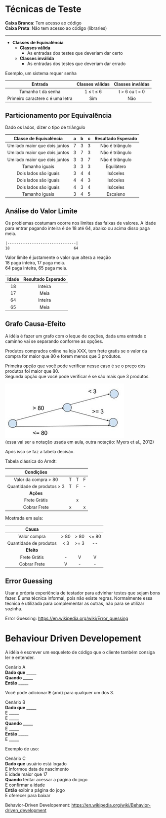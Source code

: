 # Técnicas de Teste

**Caixa Branca**: Tem acesso ao código  
**Caixa Preta**: Não tem acesso ao código (libraries)  

---

* **Classes de Equivalência**
  * **Classes válida**
    * As entradas dos testes que deveriam dar certo
  * **Classes inválida**
    * As entradas dos testes que deveriam dar errado

Exemplo, um sistema requer senha  

| Entrada                          | Classes válidas   | Classes inváldas |
| :------------------------------: | :---------------: | :--------------: |
| Tamanho t da senha               | 1 ≤ t ≤ 6         | t > 6 ou t = 0   |
| Primeiro caractere c é uma letra | Sim               | Não              |

## Particionamento por Equivalência
Dado os lados, dizer o tipo de triângulo

| Classe de Equivalência        | a   | b   | c   | Resultado Esperado |
| :---------------------------: | :-: | :-: | :-: | :----------------: |
| Um lado maior que dois juntos | 7   | 3   | 3   | Não é triângulo    |
| Um lado maior que dois juntos | 3   | 7   | 3   | Não é triângulo    |
| Um lado maior que dois juntos | 3   | 3   | 7   | Não é triângulo    |
| Tamanho iguais                | 3   | 3   | 3   | Equilátero         |
| Dois lados são iguais         | 3   | 4   | 4   | Isóceles           |
| Dois lados são iguais         | 4   | 4   | 3   | Isóceles           |
| Dois lados são iguais         | 4   | 3   | 4   | Isóceles           |
| Tamanho iguais                | 3   | 4   | 5   | Escaleno           |

## Análise do Valor Limite
Os problemas costumam ocorre nos limites das faixas de valores.
A idade para entrar pagando inteira é de 18 até 64, abaixo ou acima disso paga meia.  

```
|-------------------------------|
18                             64
```
Valor limite é justamente o valor que altera a reação  
18 paga inteira, 17 paga meia.  
64 paga inteira, 65 paga meia.  

| Idade | Resultado Esperado |
| :---: | :----------------: |
| 18    | Inteira            |
| 17    | Meia               |
| 64    | Inteira            |
| 65    | Meia               |

## Grafo Causa-Efeito
A idéia é fazer um grafo com o leque de opções, dada uma entrada o caminho vai se separando conforme as opções.  

Produtos comprados online na loja XXX, tem frete gratis se o valor da compra for maior que 80 e forem menos que 3 produtos.

Primeira opção que você pode verificar nesse caso é se o preço dos produtos foi maior que 80.  
Segunda opção que você pode verificar é se são mais que 3 produtos.  

![Grafo](grafo.jpg)  
(essa vai ser a notação usada em aula, outra notação: Myers et al., 2012)

Após isso se faz a tabela decisão.  

Tabela clássica do Arndt:  

| Condições                   |   |   |   |
| :-------------------------: |:-:|:-:|:-:|
| Valor da compra > 80        | T | T | F |
| Quantidade de produtos > 3  | T | F | - |
| **Ações**                   |   |   |   |
| Frete Grátis                |   | x |   |
| Cobrar Frete                | x |   | x |

Mostrada em aula:

| Causa                  |      |      |       |
| :--------------------: |:----:|:----:|:-----:|
| Valor compra           | > 80 | > 80 | <= 80 |
| Quantidade de produtos | < 3  | >= 3 | --    |
| **Efeito**             |      |      |       |
| Frete Grátis           |  -   |  V   |  V    |
| Cobrar Frete           |  V   |  -   |  -    |

## Error Guessing
Usar a própria experiência de testador para advinhar testes que sejam bons fazer. É uma técnica informal, pois não existe regras. Normalmente essa técnica é utilizada para complementar as outras, não para se utilizar sozinha.  

Error Guessing: https://en.wikipedia.org/wiki/Error_guessing

# Behaviour Driven Developement
A idéia é escrever um esqueleto de código que o cliente também consiga ler e entender.  

Cenário A  
**Dado que** \_\_\_\_\_  
**Quando** \_\_\_\_\_   
**Então** \_\_\_\_\_  

Você pode adicionar **E** (and) para qualquer um dos 3.

Cenário B  
**Dado que** \_\_\_\_\_  
E \_\_\_\_\_  
E \_\_\_\_\_  
**Quando** \_\_\_\_\_   
E \_\_\_\_\_  
**Então** \_\_\_\_\_  
E \_\_\_\_\_  

Exemplo de uso:  

Cenário C  
**Dado que** usuário está logado    
E informou data de nascimento  
E idade maior que 17  
**Quando** tentar acessar a página do jogo   
E confirmar a idade  
**Então** exibir a página do jogo  
E oferecer para baixar  

Behavior-Driven Developement: https://en.wikipedia.org/wiki/Behavior-driven_development
